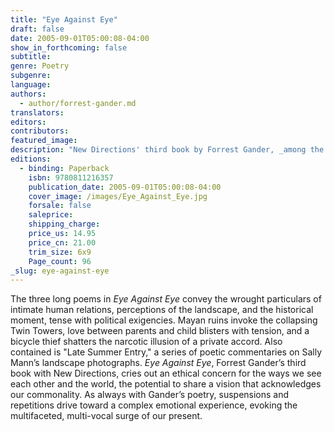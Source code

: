 ```yaml
---
title: "Eye Against Eye"
draft: false
date: 2005-09-01T05:00:08-04:00
show_in_forthcoming: false
subtitle:
genre: Poetry
subgenre:
language:
authors:
  - author/forrest-gander.md
translators:
editors:
contributors:
featured_image:
description: "New Directions' third book by Forrest Gander, _among the most gifted and accomplished poets of his generation_ (Mark Rudman). "
editions:
  - binding: Paperback
    isbn: 9780811216357
    publication_date: 2005-09-01T05:00:08-04:00
    cover_image: /images/Eye_Against_Eye.jpg
    forsale: false
    saleprice:
    shipping_charge:
    price_us: 14.95
    price_cn: 21.00
    trim_size: 6x9
    Page_count: 96
_slug: eye-against-eye
---
```


The three long poems in _Eye Against Eye_ convey the wrought particulars of intimate human relations, perceptions of the landscape, and the historical moment, tense with political exigencies. Mayan ruins invoke the collapsing Twin Towers, love between parents and child blisters with tension, and a bicycle thief shatters the narcotic illusion of a private accord. Also contained is "Late Summer Entry," a series of poetic commentaries on Sally Mann’s landscape photographs. _Eye Against Eye_, Forrest Gander’s third book with New Directions, cries out an ethical concern for the ways we see each other and the world, the potential to share a vision that acknowledges our commonality. As always with Gander’s poetry, suspensions and repetitions drive toward a complex emotional experience, evoking the multifaceted, multi-vocal surge of our present.

